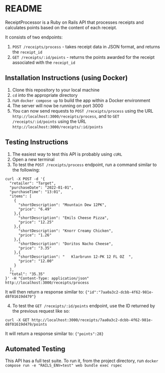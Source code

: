 # README

ReceiptProcessor is a Ruby on Rails API that processes receipts and calculates points based on the content of each receipt.

It consists of two endpoints:
1. `POST /receipts/process` - takes receipt data in JSON format, and returns the `receipt_id`
2. `GET /receipts/:id/points` - returns the points awarded for the receipt associated with the `receipt_id`

## Installation Instructions (using Docker)

1. Clone this repository to your local machine
2. `cd` into the appropriate directory
3. run `docker compose up` to build the app within a Docker environment
4. The server will now be running on port 3000
5. You can now send requests to `POST /receipts/process` using the URL `http://localhost:3000/receipts/process`,
and to `GET /receipts/:id/points` using the URL `http://localhost:3000/receipts/:id/points`

## Testing Instructions

1. The easiest way to test this API is probably using `cURL`
2. Open a new terminal
3. To test the `POST /receipts/process` endpoint, run a command similar to the following:
```
curl -X POST -d '{
  "retailer": "Target",
  "purchaseDate": "2022-01-01",
  "purchaseTime": "13:01",
  "items": [
    {
      "shortDescription": "Mountain Dew 12PK",
      "price": "6.49"
    },{
      "shortDescription": "Emils Cheese Pizza",
      "price": "12.25"
    },{
      "shortDescription": "Knorr Creamy Chicken",
      "price": "1.26"
    },{
      "shortDescription": "Doritos Nacho Cheese",
      "price": "3.35"
    },{
      "shortDescription": "   Klarbrunn 12-PK 12 FL OZ  ",
      "price": "12.00"
    }
  ],
  "total": "35.35"
}' -H "Content-Type: application/json" http://localhost:3000/receipts/process
```
It will then return a response similar to: `{"id":"7aa0a3c2-dcbb-4f62-981e-d8f01619d479"}`

4. To test the `GET /receipts/:id/points` endpoint, use the ID returned by the previous request like so:

`curl -X GET http://localhost:3000/receipts/7aa0a3c2-dcbb-4f62-981e-d8f01619d479/points`

It will return a response similar to: `{"points":28}`

## Automated Testing

This API has a full test suite. To run it, from the project directory, run `docker compose run -e "RAILS_ENV=test" web bundle exec rspec`

